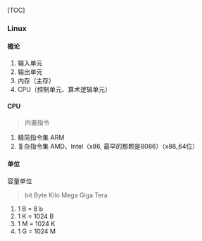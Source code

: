 [TOC]

### Linux

#### 概论

1. 输入单元
2. 输出单元
3. 内存（主存）
4. CPU（控制单元、算术逻辑单元）

#### CPU

> 内置指令

1. 精简指令集 ARM
2. 复杂指令集 AMD、Intel（x86, 最早的那颗是8086）（x86_64位）

#### 单位

容量单位

> bit Byte Kilo Mega Giga Tera

1. 1 B = 8 b
2. 1 K = 1024 B
3. 1 M = 1024 K
4. 1 G = 1024 M